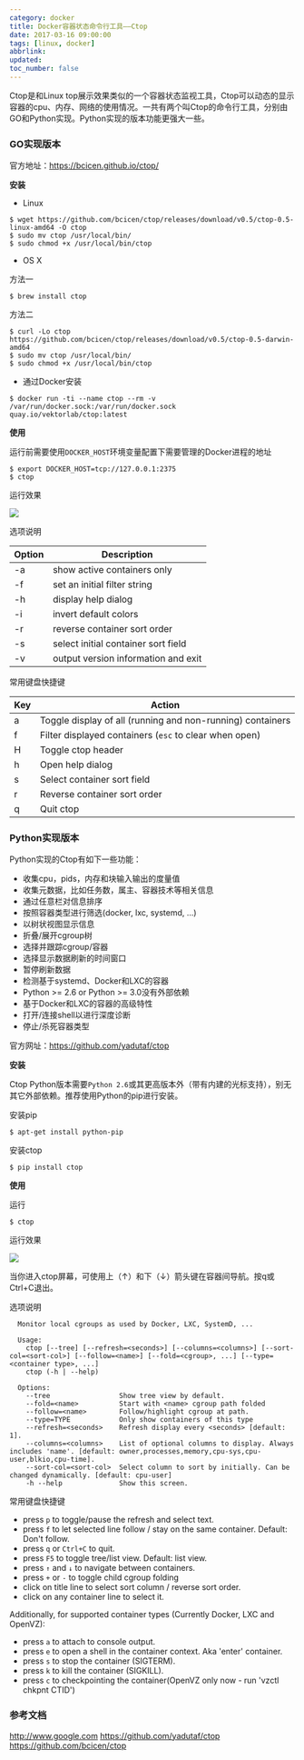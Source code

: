 ```yaml
---
category: docker
title: Docker容器状态命令行工具——Ctop
date: 2017-03-16 09:00:00
tags: [linux, docker]
abbrlink:
updated:
toc_number: false
---
```


Ctop是和Linux top展示效果类似的一个容器状态监视工具，Ctop可以动态的显示容器的cpu、内存、网络的使用情况。一共有两个叫Ctop的命令行工具，分别由GO和Python实现。Python实现的版本功能更强大一些。

<!-- more -->

### GO实现版本

官方地址：https://bcicen.github.io/ctop/

**安装**

- Linux

```
$ wget https://github.com/bcicen/ctop/releases/download/v0.5/ctop-0.5-linux-amd64 -O ctop
$ sudo mv ctop /usr/local/bin/
$ sudo chmod +x /usr/local/bin/ctop
```

- OS X

方法一

```
$ brew install ctop
```

方法二

```
$ curl -Lo ctop https://github.com/bcicen/ctop/releases/download/v0.5/ctop-0.5-darwin-amd64
$ sudo mv ctop /usr/local/bin/
$ sudo chmod +x /usr/local/bin/ctop
```

- 通过Docker安装

```
$ docker run -ti --name ctop --rm -v /var/run/docker.sock:/var/run/docker.sock quay.io/vektorlab/ctop:latest
```

**使用**

运行前需要使用`DOCKER_HOST`环境变量配置下需要管理的Docker进程的地址

```
$ export DOCKER_HOST=tcp://127.0.0.1:2375
$ ctop
```

运行效果

![](http://www.hi-linux.com/img/linux/grid.gif)

选项说明

Option | Description
--- | ---
-a	| show active containers only
-f <string> | set an initial filter string
-h	| display help dialog
-i  | invert default colors
-r	| reverse container sort order
-s  | select initial container sort field
-v	| output version information and exit

常用键盘快捷键

Key | Action
--- | ---
a | Toggle display of all (running and non-running) containers
f | Filter displayed containers (`esc` to clear when open)
H | Toggle ctop header
h | Open help dialog
s | Select container sort field
r | Reverse container sort order
q | Quit ctop


### Python实现版本

Python实现的Ctop有如下一些功能：

- 收集cpu，pids，内存和块输入输出的度量值
- 收集元数据，比如任务数，属主、容器技术等相关信息
- 通过任意栏对信息排序
- 按照容器类型进行筛选(docker, lxc, systemd, ...)
- 以树状视图显示信息
- 折叠/展开cgroup树
- 选择并跟踪cgroup/容器
- 选择显示数据刷新的时间窗口
- 暂停刷新数据
- 检测基于systemd、Docker和LXC的容器
- Python >= 2.6 or Python >= 3.0没有外部依赖
- 基于Docker和LXC的容器的高级特性
- 打开/连接shell以进行深度诊断
- 停止/杀死容器类型


官方网址：https://github.com/yadutaf/ctop

**安装**

Ctop Python版本需要`Python 2.6`或其更高版本外（带有内建的光标支持），别无其它外部依赖。推荐使用Python的pip进行安装。

安装pip

```
$ apt-get install python-pip
```

安装ctop

```
$ pip install ctop
```

**使用**

运行

```
$ ctop
```

运行效果

![](http://www.hi-linux.com/img/linux/screenshot.png)

当你进入ctop屏幕，可使用上（↑）和下（↓）箭头键在容器间导航。按q或Ctrl+C退出。

选项说明

```
  Monitor local cgroups as used by Docker, LXC, SystemD, ...

  Usage:
    ctop [--tree] [--refresh=<seconds>] [--columns=<columns>] [--sort-col=<sort-col>] [--follow=<name>] [--fold=<cgroup>, ...] [--type=<container type>, ...]
    ctop (-h | --help)

  Options:
    --tree                 Show tree view by default.
    --fold=<name>          Start with <name> cgroup path folded
    --follow=<name>        Follow/highlight cgroup at path.
    --type=TYPE            Only show containers of this type
    --refresh=<seconds>    Refresh display every <seconds> [default: 1].
    --columns=<columns>    List of optional columns to display. Always includes 'name'. [default: owner,processes,memory,cpu-sys,cpu-user,blkio,cpu-time].
    --sort-col=<sort-col>  Select column to sort by initially. Can be changed dynamically. [default: cpu-user]
    -h --help              Show this screen.
```


常用键盘快捷键

- press `p` to toggle/pause the refresh and select text.
- press `f` to let selected line follow / stay on the same container. Default: Don't follow.
- press `q` or ``Ctrl+C`` to quit.
- press `F5` to toggle tree/list view. Default: list view.
- press `↑` and ``↓`` to navigate between containers.
- press `+` or `-` to toggle child cgroup folding
- click on title line to select sort column / reverse sort order.
- click on any container line to select it.

Additionally, for supported container types (Currently Docker, LXC and OpenVZ):

- press `a` to attach to console output.
- press `e` to open a shell in the container context. Aka 'enter' container.
- press `s` to stop the container (SIGTERM).
- press `k` to kill the container (SIGKILL).
- press `c` to checkpointing the container(OpenVZ only now - run 'vzctl chkpnt CTID')

### 参考文档

http://www.google.com
https://github.com/yadutaf/ctop
https://github.com/bcicen/ctop
